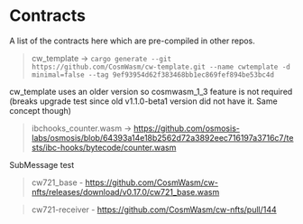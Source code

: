# Contracts

A list of the contracts here which are pre-compiled in other repos.

> cw_template -> `cargo generate --git https://github.com/CosmWasm/cw-template.git --name cwtemplate -d minimal=false --tag 9ef93954d62f383468bb1ec869fef894be53bc4d`

cw_template uses an older version so cosmwasm_1_3 feature is not required (breaks upgrade test since old v1.1.0-beta1 version did not have it. Same concept though)

> ibchooks_counter.wasm -> <https://github.com/osmosis-labs/osmosis/blob/64393a14e18b2562d72a3892eec716197a3716c7/tests/ibc-hooks/bytecode/counter.wasm>

SubMessage test
> cw721_base      - https://github.com/CosmWasm/cw-nfts/releases/download/v0.17.0/cw721_base.wasm

> cw721-receiver  - https://github.com/CosmWasm/cw-nfts/pull/144
